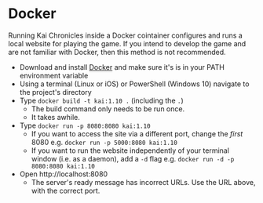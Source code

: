 # Docker

Running Kai Chronicles inside a Docker cointainer configures and runs a local website for playing the game. If you intend to develop the game and are not familiar with Docker, then this method is not recommended.
 * Download and install [Docker](https://docs.docker.com/install/) and make sure it's is in your PATH environment variable
 * Using a terminal (Linux or iOS) or PowerShell (Windows 10) navigate to the project's directory
 * Type `docker build -t kai:1.10 .` (including the `.`)
     * The build command only needs to be run once.
     * It takes awhile.
 * Type `docker run -p 8080:8080 kai:1.10` 
     * If you want to access the site via a different port, change the *first* 8080 e.g. `docker run -p 5000:8080 kai:1.10`
     * If you want to run the website independently of your terminal window (i.e. as a daemon), add a `-d` flag e.g. `docker run -d -p 8080:8080 kai:1.10`
 * Open http://localhost:8080
     * The server's ready message has incorrect URLs. Use the URL above, with the correct port.